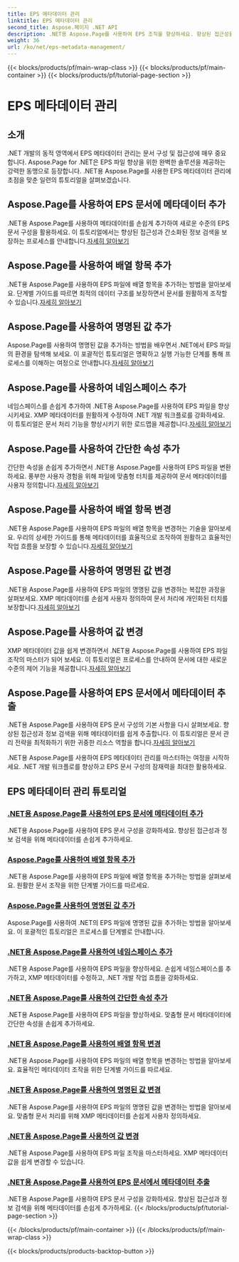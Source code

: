 ```yaml
---
title: EPS 메타데이터 관리
linktitle: EPS 메타데이터 관리
second_title: Aspose.페이지 .NET API
description: .NET용 Aspose.Page를 사용하여 EPS 조직을 향상하세요. 향상된 접근성을 위해 손쉽게 메타데이터를 추가하세요. EPS 메타데이터 관리 튜토리얼을 살펴보세요.
weight: 36
url: /ko/net/eps-metadata-management/
---
```


{{< blocks/products/pf/main-wrap-class >}}
{{< blocks/products/pf/main-container >}}
{{< blocks/products/pf/tutorial-page-section >}}

# EPS 메타데이터 관리


## 소개

.NET 개발의 동적 영역에서 EPS 메타데이터 관리는 문서 구성 및 접근성에 매우 중요합니다. Aspose.Page for .NET은 EPS 파일 향상을 위한 완벽한 솔루션을 제공하는 강력한 동맹으로 등장합니다. .NET용 Aspose.Page를 사용한 EPS 메타데이터 관리에 초점을 맞춘 일련의 튜토리얼을 살펴보겠습니다.

## Aspose.Page를 사용하여 EPS 문서에 메타데이터 추가
.NET용 Aspose.Page를 사용하여 메타데이터를 손쉽게 추가하여 새로운 수준의 EPS 문서 구성을 활용하세요. 이 튜토리얼에서는 향상된 접근성과 간소화된 정보 검색을 보장하는 프로세스를 안내합니다.[자세히 알아보기](./add-metadata-to-eps-document/)

## Aspose.Page를 사용하여 배열 항목 추가
 .NET용 Aspose.Page를 사용하여 EPS 파일에 배열 항목을 추가하는 방법을 알아보세요. 단계별 가이드를 따르면 최적의 데이터 구조를 보장하면서 문서를 원활하게 조작할 수 있습니다.[자세히 알아보기](./modify-eps-metadata-add-array-items/)

## Aspose.Page를 사용하여 명명된 값 추가
 Aspose.Page를 사용하여 명명된 값을 추가하는 방법을 배우면서 .NET에서 EPS 파일의 환경을 탐색해 보세요. 이 포괄적인 튜토리얼은 명확하고 실행 가능한 단계를 통해 프로세스를 이해하는 여정으로 안내합니다.[자세히 알아보기](./modify-eps-metadata-add-named-value/)

## Aspose.Page를 사용하여 네임스페이스 추가
 네임스페이스를 손쉽게 추가하여 .NET용 Aspose.Page를 사용하여 EPS 파일을 향상시키세요. XMP 메타데이터를 원활하게 수정하여 .NET 개발 워크플로를 강화하세요. 이 튜토리얼은 문서 처리 기능을 향상시키기 위한 로드맵을 제공합니다.[자세히 알아보기](./modify-eps-metadata-add-namespace/)

## Aspose.Page를 사용하여 간단한 속성 추가
 간단한 속성을 손쉽게 추가하면서 .NET용 Aspose.Page를 사용하여 EPS 파일을 변환하세요. 풍부한 사용자 경험을 위해 파일에 맞춤형 터치를 제공하여 문서 메타데이터를 사용자 정의합니다.[자세히 알아보기](./modify-eps-metadata-add-simple-properties/)

## Aspose.Page를 사용하여 배열 항목 변경
 .NET용 Aspose.Page를 사용하여 EPS 파일의 배열 항목을 변경하는 기술을 알아보세요. 우리의 상세한 가이드를 통해 메타데이터를 효율적으로 조작하여 원활하고 효율적인 작업 흐름을 보장할 수 있습니다.[자세히 알아보기](./modify-eps-metadata-change-array-items/)

## Aspose.Page를 사용하여 명명된 값 변경
 .NET용 Aspose.Page를 사용하여 EPS 파일의 명명된 값을 변경하는 복잡한 과정을 살펴보세요. XMP 메타데이터를 손쉽게 사용자 정의하여 문서 처리에 개인화된 터치를 보장합니다.[자세히 알아보기](./modify-eps-metadata-change-named-value/)

## Aspose.Page를 사용하여 값 변경
 XMP 메타데이터 값을 쉽게 변경하면서 .NET용 Aspose.Page를 사용하여 EPS 파일 조작의 마스터가 되어 보세요. 이 튜토리얼은 프로세스를 안내하여 문서에 대한 새로운 수준의 제어 기능을 제공합니다.[자세히 알아보기](./modify-eps-metadata-change-values/)

## Aspose.Page를 사용하여 EPS 문서에서 메타데이터 추출
 .NET용 Aspose.Page를 사용하여 EPS 문서 구성의 기본 사항을 다시 살펴보세요. 향상된 접근성과 정보 검색을 위해 메타데이터를 쉽게 추출합니다. 이 튜토리얼은 문서 관리 전략을 최적화하기 위한 귀중한 리소스 역할을 합니다.[자세히 알아보기](./extract-metadata-from-eps-document/)

.NET용 Aspose.Page를 사용하여 EPS 메타데이터 관리를 마스터하는 여정을 시작하세요. .NET 개발 워크플로를 향상하고 EPS 문서 구성의 잠재력을 최대한 활용하세요.
## EPS 메타데이터 관리 튜토리얼
### [.NET용 Aspose.Page를 사용하여 EPS 문서에 메타데이터 추가](./add-metadata-to-eps-document/)
.NET용 Aspose.Page를 사용하여 EPS 문서 구성을 강화하세요. 향상된 접근성과 정보 검색을 위해 메타데이터를 손쉽게 추가하세요.
### [Aspose.Page를 사용하여 배열 항목 추가](./modify-eps-metadata-add-array-items/)
.NET용 Aspose.Page를 사용하여 EPS 파일에 배열 항목을 추가하는 방법을 살펴보세요. 원활한 문서 조작을 위한 단계별 가이드를 따르세요.
### [Aspose.Page를 사용하여 명명된 값 추가](./modify-eps-metadata-add-named-value/)
Aspose.Page를 사용하여 .NET의 EPS 파일에 명명된 값을 추가하는 방법을 알아보세요. 이 포괄적인 튜토리얼은 프로세스를 단계별로 안내합니다.
### [.NET용 Aspose.Page를 사용하여 네임스페이스 추가](./modify-eps-metadata-add-namespace/)
.NET용 Aspose.Page를 사용하여 EPS 파일을 향상하세요. 손쉽게 네임스페이스를 추가하고, XMP 메타데이터를 수정하고, .NET 개발 작업 흐름을 강화하세요.
### [.NET용 Aspose.Page를 사용하여 간단한 속성 추가](./modify-eps-metadata-add-simple-properties/)
.NET용 Aspose.Page를 사용하여 EPS 파일을 향상하세요. 맞춤형 문서 메타데이터에 간단한 속성을 손쉽게 추가하세요.
### [.NET용 Aspose.Page를 사용하여 배열 항목 변경](./modify-eps-metadata-change-array-items/)
.NET용 Aspose.Page를 사용하여 EPS 파일의 배열 항목을 변경하는 방법을 알아보세요. 효율적인 메타데이터 조작을 위한 단계별 가이드를 따르세요.
### [.NET용 Aspose.Page를 사용하여 명명된 값 변경](./modify-eps-metadata-change-named-value/)
.NET용 Aspose.Page를 사용하여 EPS 파일의 명명된 값을 변경하는 방법을 알아보세요. 맞춤형 문서 처리를 위해 XMP 메타데이터를 손쉽게 사용자 정의하세요.
### [.NET용 Aspose.Page를 사용하여 값 변경](./modify-eps-metadata-change-values/)
.NET용 Aspose.Page를 사용하여 EPS 파일 조작을 마스터하세요. XMP 메타데이터 값을 쉽게 변경할 수 있습니다.
### [.NET용 Aspose.Page를 사용하여 EPS 문서에서 메타데이터 추출](./extract-metadata-from-eps-document/)
.NET용 Aspose.Page를 사용하여 EPS 문서 구성을 강화하세요. 향상된 접근성과 정보 검색을 위해 메타데이터를 손쉽게 추가하세요.
{{< /blocks/products/pf/tutorial-page-section >}}

{{< /blocks/products/pf/main-container >}}
{{< /blocks/products/pf/main-wrap-class >}}

{{< blocks/products/products-backtop-button >}}
